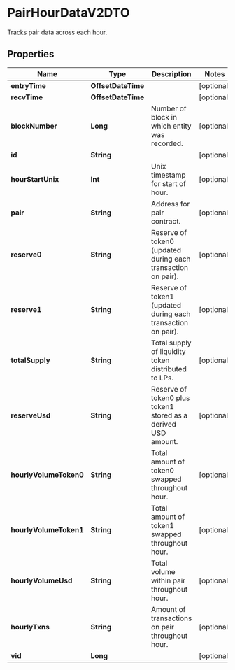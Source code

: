 

# PairHourDataV2DTO

Tracks pair data across each hour.

## Properties

Name | Type | Description | Notes
------------ | ------------- | ------------- | -------------
**entryTime** | **OffsetDateTime** |  |  [optional]
**recvTime** | **OffsetDateTime** |  |  [optional]
**blockNumber** | **Long** | Number of block in which entity was recorded. |  [optional]
**id** | **String** |  |  [optional]
**hourStartUnix** | **Int** | Unix timestamp for start of hour. |  [optional]
**pair** | **String** | Address for pair contract. |  [optional]
**reserve0** | **String** | Reserve of token0 (updated during each transaction on pair). |  [optional]
**reserve1** | **String** | Reserve of token1 (updated during each transaction on pair). |  [optional]
**totalSupply** | **String** | Total supply of liquidity token distributed to LPs. |  [optional]
**reserveUsd** | **String** | Reserve of token0 plus token1 stored as a derived USD amount. |  [optional]
**hourlyVolumeToken0** | **String** | Total amount of token0 swapped throughout hour. |  [optional]
**hourlyVolumeToken1** | **String** | Total amount of token1 swapped throughout hour. |  [optional]
**hourlyVolumeUsd** | **String** | Total volume within pair throughout hour. |  [optional]
**hourlyTxns** | **String** | Amount of transactions on pair throughout hour. |  [optional]
**vid** | **Long** |  |  [optional]



